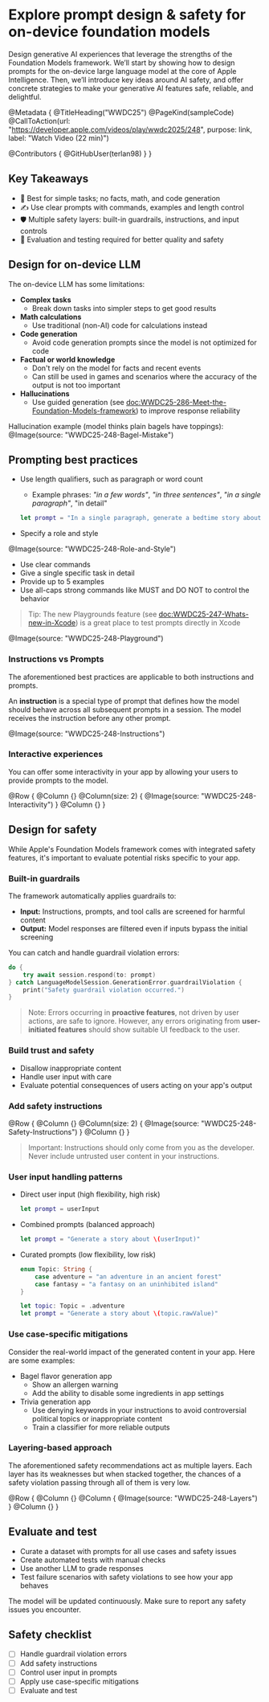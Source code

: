 # Explore prompt design & safety for on-device foundation models

Design generative AI experiences that leverage the strengths of the Foundation Models framework. We’ll start by showing how to design prompts for the on-device large language model at the core of Apple Intelligence. Then, we’ll introduce key ideas around AI safety, and offer concrete strategies to make your generative AI features safe, reliable, and delightful.

@Metadata {
   @TitleHeading("WWDC25")
   @PageKind(sampleCode)
   @CallToAction(url: "https://developer.apple.com/videos/play/wwdc2025/248", purpose: link, label: "Watch Video (22 min)")

   @Contributors {
      @GitHubUser(terlan98)
   }
}

## Key Takeaways

- 🤖 Best for simple tasks; no facts, math, and code generation
- ✍️ Use clear prompts with commands, examples and length control
- 🛡️ Multiple safety layers: built-in guardrails, instructions, and input controls
- 🧪 Evaluation and testing required for better quality and safety

## Design for on-device LLM
The on-device LLM has some limitations:
- **Complex tasks**
    - Break down tasks into simpler steps to get good results
- **Math calculations**
    - Use traditional (non-AI) code for calculations instead
- **Code generation**
    - Avoid code generation prompts since the model is not optimized for code
- **Factual or world knowledge**
    - Don't rely on the model for facts and recent events
    - Can still be used in games and scenarios where the accuracy of the output is not too important
- **Hallucinations**
    - Use guided generation (see <doc:WWDC25-286-Meet-the-Foundation-Models-framework>) to improve response reliability
    
Hallucination example (model thinks plain bagels have toppings):
@Image(source: "WWDC25-248-Bagel-Mistake")

## Prompting best practices
- Use length qualifiers, such as paragraph or word count
    - Example phrases: *"in a few words"*, *"in three sentences"*, *"in a single paragraph"*, "in detail"
    ```swift
    let prompt = "In a single paragraph, generate a bedtime story about a fox."
    ```

- Specify a role and style

@Image(source: "WWDC25-248-Role-and-Style")

- Use clear commands
- Give a single specific task in detail
- Provide up to 5 examples
- Use all-caps strong commands like MUST and DO NOT to control the behavior

> Tip: The new Playgrounds feature (see <doc:WWDC25-247-Whats-new-in-Xcode>) is a great place to test prompts directly in Xcode

@Image(source: "WWDC25-248-Playground")

### Instructions vs Prompts
The aforementioned best practices are applicable to both instructions and prompts. 

An **instruction** is a special type of prompt that defines how the model should behave across all subsequent prompts in a session. 
The model receives the instruction before any other prompt.

@Image(source: "WWDC25-248-Instructions")

### Interactive experiences
You can offer some interactivity in your app by allowing your users to provide prompts to the model.

@Row {
    @Column {}
    @Column(size: 2) {
        @Image(source: "WWDC25-248-Interactivity")
    }
    @Column {}
}

## Design for safety
While Apple's Foundation Models framework comes with integrated safety features, it's important to evaluate potential risks specific to your app.

### Built-in guardrails
The framework automatically applies guardrails to:
- **Input:** Instructions, prompts, and tool calls are screened for harmful content
- **Output:** Model responses are filtered even if inputs bypass the initial screening

You can catch and handle guardrail violation errors:
```swift
do {
    try await session.respond(to: prompt)
} catch LanguageModelSession.GenerationError.guardrailViolation {
    print("Safety guardrail violation occurred.")
}
```

> Note: Errors occurring in **proactive features**, not driven by user actions, are safe to ignore. However, any errors originating from **user-initiated features** should show suitable UI feedback to the user.

### Build trust and safety
- Disallow inappropriate content
- Handle user input with care
- Evaluate potential consequences of users acting on your app's output

### Add safety instructions
@Row {
    @Column {}
    @Column(size: 2) {
        @Image(source: "WWDC25-248-Safety-Instructions")
    }
    @Column {}
}

> Important: Instructions should only come from you as the developer. Never include untrusted user content in your instructions.

### User input handling patterns
- Direct user input (high flexibility, high risk)
    ```swift
    let prompt = userInput
    ```
- Combined prompts (balanced approach)
    ```swift
    let prompt = "Generate a story about \(userInput)"
    ```
- Curated prompts (low flexibility, low risk)
    ```swift
    enum Topic: String {
        case adventure = "an adventure in an ancient forest"
        case fantasy = "a fantasy on an uninhibited island"
    }
    
    let topic: Topic = .adventure
    let prompt = "Generate a story about \(topic.rawValue)"
    ```

### Use case-specific mitigations
Consider the real-world impact of the generated content in your app. Here are some examples:
- Bagel flavor generation app
    - Show an allergen warning
    - Add the ability to disable some ingredients in app settings
- Trivia generation app
    - Use denying keywords in your instructions to avoid controversial political topics or inappropriate content
    - Train a classifier for more reliable outputs

### Layering-based approach
The aforementioned safety recommendations act as multiple layers. Each layer has its weaknesses but when stacked together, the chances of a safety violation passing through all of them is very low.

@Row {
    @Column {}
    @Column {
        @Image(source: "WWDC25-248-Layers")
    }
    @Column {}
}

## Evaluate and test
- Curate a dataset with prompts for all use cases and safety issues
- Create automated tests with manual checks
- Use another LLM to grade responses
- Test failure scenarios with safety violations to see how your app behaves

The model will be updated continuously. Make sure to report any safety issues you encounter.

## Safety checklist
- [ ] Handle guardrail violation errors
- [ ] Add safety instructions
- [ ] Control user input in prompts
- [ ] Apply use case-specific mitigations
- [ ] Evaluate and test

